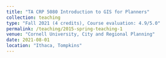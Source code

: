 ```yaml
---
title: "TA CRP 5080 Introduction to GIS for Planners"
collection: teaching
type: "Fall 2021 (4 credits), Course evaluation: 4.9/5.0"
permalink: /teaching/2015-spring-teaching-1
venue: "Cornell University, City and Regional Planning"
date: 2021-08-01
location: "Ithaca, Tompkins"
---
```


